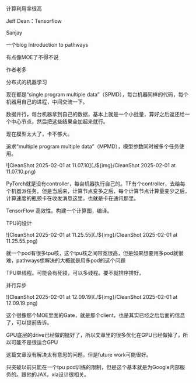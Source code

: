 计算利用率很高

Jeff Dean：Tensorflow

Sanjay

一个blog Introduction to pathways

有点像MOE了不得不说

作者老多

分布式的机器学习

现在都是“single program multiple data”（SPMD），每台机器同样的代码，每个机器用自己的进程，中间交流一下。

数据并行，每台机器拿到自己的数据，基本上就是一个小批量，算好之后返还给一个中心节点，然后把这些结果全加起来就行。

现在模型太大了，卡不够大。

追求“multiple program multiple data”（MPMD），模型参数同时被多个任务使用。

![CleanShot 2025-02-01 at 11.07.10](./${img}/CleanShot 2025-02-01 at 11.07.10.png)

PyTorch就是没有controller，每台机器执行自己的。TF有个controller，去给每个机器派任务。但是当后来，计算节点变多之后，每个计算节点计算量变少之后，计算速度的瓶颈卡在收发消息这里，也就是卡在通讯那里。

TensorFlow 高效性。构建一个计算图，编译。

TPU的设计

![CleanShot 2025-02-01 at 11.25.55](./${img}/CleanShot 2025-02-01 at 11.25.55.png)

就一个pod有很多tpu核，这个tpu核之间带宽很高，但是如果想要用多pod就很难，pathways想解决的大概就是用多pod的这个问题

TPU单线程。可能会有死锁，可以多线程。要不就排序排好。

并行异步

![CleanShot 2025-02-01 at 12.09.19](./${img}/CleanShot 2025-02-01 at 12.09.19.png)

这个很像那个MOE里面的Gate，就是那个client，也是其实已经之后后面的信息了，可以提前告诉。

GPU底层的drive已经做的挺好了，所以文章里的很多优化在GPU已经做掉了，所以可能不是很适合GPU

这篇文章没有解决太有意思的问题，但是future work可能很好。

只突破以前只能在一个tpu pod训练的限制，但是这个基本就是为Google内部服务的。跟他的JAX，xla设计很相关。